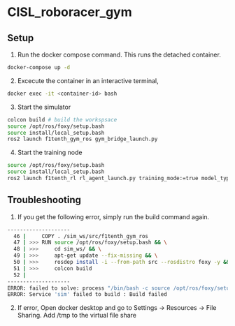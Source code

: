 # CISL_roboracer_gym
## Setup

1. Run the docker compose command. This runs the detached container. 
```bash
docker-compose up -d
```
2. Excecute the container in an interactive terminal,
```bash
docker exec -it <container-id> bash
```
3. Start the simulator
```bash
colcon build # build the workspsace
source /opt/ros/foxy/setup.bash
source install/local_setup.bash
ros2 launch f1tenth_gym_ros gym_bridge_launch.py
```

4. Start the training node
```bash
source /opt/ros/foxy/setup.bash
source install/local_setup.bash
ros2 launch f1tenth_rl rl_agent_launch.py training_mode:=true model_type:=dqn
```

## Troubleshooting

1. If you get the following error, simply run the build command again.
```bash
--------------------
  46 |     COPY . /sim_ws/src/f1tenth_gym_ros
  47 | >>> RUN source /opt/ros/foxy/setup.bash && \
  48 | >>>     cd sim_ws/ && \
  49 | >>>     apt-get update --fix-missing && \
  50 | >>>     rosdep install -i --from-path src --rosdistro foxy -y && \
  51 | >>>     colcon build
  52 |     
--------------------
ERROR: failed to solve: process "/bin/bash -c source /opt/ros/foxy/setup.bash &&     cd sim_ws/ &&     apt-get update --fix-missing &&     rosdep install -i --from-path src --rosdistro foxy -y &&     colcon build" did not complete successfully: exit code: 1
ERROR: Service 'sim' failed to build : Build failed
```
2. If error, Open docker desktop and go to Settings → Resources → File Sharing. Add /tmp to the virtual file share
```bash
```
